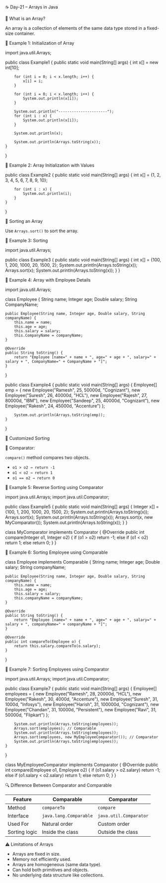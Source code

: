 ☕ Day-21 – Arrays in Java

📌 What is an Array?

An array is a collection of elements of the same data type stored in a fixed-size container.

🧪 Example 1: Initialization of Array

import java.util.Arrays;

public class Example1 {
    public static void main(String[] args) {
        int x[] = new int[10];

        for (int i = 0; i < x.length; i++) {
            x[i] = i;
        }

        for (int i = 0; i < x.length; i++) {
            System.out.println(x[i]);
        }

        System.out.println("----------------------");
        for (int i : x) {
            System.out.println(x[i]);
        }

        System.out.println(x);

        System.out.println(Arrays.toString(x));
    }
}

🧪 Example 2: Array Initialization with Values

public class Example2 {
    public static void main(String[] args) {
        int x[] = {1, 2, 3, 4, 5, 6, 7, 8, 9, 10};

        for (int i : x) {
            System.out.println(i);
        }
    }
}

🔢 Sorting an Array

Use `Arrays.sort()` to sort the array.

🧪 Example 3: Sorting

import java.util.Arrays;

public class Example3 {
    public static void main(String[] args) {
        int x[] = {100, 1, 200, 1000, 20, 1500, 2};
        System.out.println(Arrays.toString(x));
        Arrays.sort(x);
        System.out.println(Arrays.toString(x));
    }
}

🧪 Example 4: Array with Employee Details

import java.util.Arrays;

class Employee {
    String name;
    Integer age;
    Double salary;
    String CompanyName;

    public Employee(String name, Integer age, Double salary, String companyName) {
        this.name = name;
        this.age = age;
        this.salary = salary;
        this.CompanyName = companyName;
    }

    @Override
    public String toString() {
        return "Employee [name=" + name + ", age=" + age + ", salary=" + salary + ", CompanyName=" + CompanyName + "]";
    }
}

public class Example4 {
    public static void main(String[] args) {
        Employee[] emp = {
            new Employee("Ramesh", 25, 50000d, "Cognizant"),
            new Employee("Suresh", 26, 40000d, "HCL"),
            new Employee("Rajesh", 27, 80000d, "IBM"),
            new Employee("Sandeep", 25, 40000d, "Cognizant"),
            new Employee("Rakesh", 24, 45000d, "Accenture")
        };

        System.out.println(Arrays.toString(emp));
    }
}

🔄 Customized Sorting

🧠 Comparator:

`compare()` method compares two objects.

- `o1 > o2 → return -1`
- `o1 < o2 → return 1`
- `o1 == o2 → return 0`

🧪 Example 5: Reverse Sorting using Comparator


import java.util.Arrays;
import java.util.Comparator;

public class Example5 {
    public static void main(String[] args) {
        Integer x[] = {100, 1, 200, 1000, 20, 1500, 2};
        System.out.println(Arrays.toString(x));
        Arrays.sort(x);
        System.out.println(Arrays.toString(x));
        Arrays.sort(x, new MyComparator());
        System.out.println(Arrays.toString(x));
    }
}

class MyComparator implements Comparator<Integer> {
    @Override
    public int compare(Integer o1, Integer o2) {
        if (o1 > o2) return -1;
        else if (o1 < o2) return 1;
        else return 0;
    }
}

 🧪 Example 6: Sorting Employee using Comparable

class Employee implements Comparable<Employee> {
    String name;
    Integer age;
    Double salary;
    String companyName;

    public Employee(String name, Integer age, Double salary, String companyName) {
        this.name = name;
        this.age = age;
        this.salary = salary;
        this.companyName = companyName;
    }

    @Override
    public String toString() {
        return "Employee [name=" + name + ", age=" + age + ", salary=" + salary + ", companyName=" + companyName + "]";
    }

    @Override
    public int compareTo(Employee o) {
        return this.salary.compareTo(o.salary);
    }
}


🧪 Example 7: Sorting Employees using Comparator

import java.util.Arrays;
import java.util.Comparator;

public class Example7 {
    public static void main(String[] args) {
        Employee[] employees = {
            new Employee("Ramesh", 28, 20000d, "HCL"),
            new Employee("Rakesh", 30, 4000d, "Accenture"),
            new Employee("Suresh", 31, 1000d, "Infosys"),
            new Employee("Harish", 31, 100000d, "Cognizant"),
            new Employee("Chandan", 31, 10000d, "Persistent"),
            new Employee("Ravi", 31, 50000d, "Flipkart")
        };

        System.out.println(Arrays.toString(employees));
        Arrays.sort(employees); // Comparable
        System.out.println(Arrays.toString(employees));
        Arrays.sort(employees, new MyEmployeeComparator()); // Comparator
        System.out.println(Arrays.toString(employees));
    }
}

class MyEmployeeComparator implements Comparator<Employee> {
    @Override
    public int compare(Employee o1, Employee o2) {
        if (o1.salary > o2.salary) return -1;
        else if (o1.salary < o2.salary) return 1;
        else return 0;
    }
}


🔍 Difference Between Comparator and Comparable

| Feature        | Comparable            | Comparator              |
|----------------|------------------------|--------------------------|
|   Method       | `compareTo`            | `compare`                |
|   Interface    | `java.lang.Comparable` | `java.util.Comparator`   |
|   Used For     | Natural order          | Custom order             |
|  Sorting logic | Inside the class       | Outside the class        |

⚠️ Limitations of Arrays

- Arrays are fixed in size.
- Memory not efficiently used.
- Arrays are homogeneous (same data type).
- Can hold both primitives and objects.
- No underlying data structure like collections.

